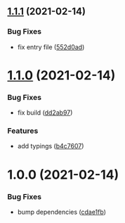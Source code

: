 ## [1.1.1](https://github.com/khaledosman/vue3-axios/compare/v1.1.0...v1.1.1) (2021-02-14)


### Bug Fixes

* fix entry file ([552d0ad](https://github.com/khaledosman/vue3-axios/commit/552d0ad304236af36a5e8ff94819abb5e570237d))

# [1.1.0](https://github.com/khaledosman/vue3-axios/compare/v1.0.0...v1.1.0) (2021-02-14)


### Bug Fixes

* fix build ([dd2ab97](https://github.com/khaledosman/vue3-axios/commit/dd2ab97d36507b0159f34cbd3389a2c9674a3ee6))


### Features

* add typings ([b4c7607](https://github.com/khaledosman/vue3-axios/commit/b4c7607c5fb55ccc1ccef08a704c4bc2c5db0c42))

# 1.0.0 (2021-02-14)


### Bug Fixes

* bump dependencies ([cdae1fb](https://github.com/khaledosman/vue3-axios/commit/cdae1fbf7808a66fce1dccd1ba1db8c55b620d88))
